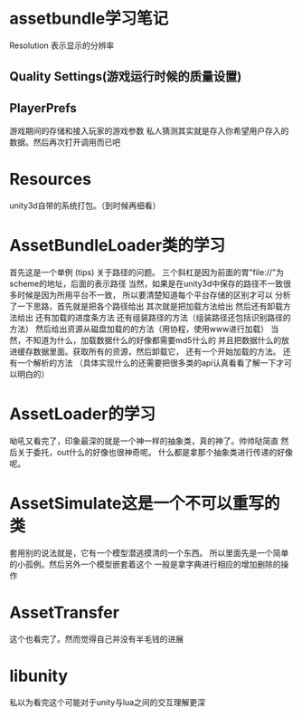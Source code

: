 # assetbundle学习笔记
Resolution
表示显示的分辨率
## Quality Settings(游戏运行时候的质量设置)
## PlayerPrefs
游戏期间的存储和接入玩家的游戏参数
私人猜测其实就是存入你希望用户存入的数据。然后再次打开调用而已吧
# Resources
unity3d自带的系统打包。（到时候再细看）

# AssetBundleLoader类的学习
首先这是一个单例
(tips)
关于路径的问题。
三个斜杠是因为前面的胃"file://"为scheme的地址，后面的表示路径
当然，如果是在unity3d中保存的路径不一致很多时候是因为所用平台不一致，
所以要清楚知道每个平台存储的区别才可以
分析了一下思路，首先就是把各个路径给出
其次就是把加载方法给出
然后还有卸载方法给出
还有加载的进度条方法
还有组装路径的方法（组装路径还包括识别路径的方法）
然后给出资源从磁盘加载的的方法（用协程，使用www进行加载）
当然，不知道为什么，加载数据什么的好像都需要md5什么的
并且把数据什么的放进缓存数据里面。获取所有的资源，然后卸载它，
还有一个开始加载的方法。
还有一个解析的方法
（具体实现什么的还需要把很多类的api认真看看了解一下才可以明白的）
# AssetLoader的学习
呦吼又看完了，印象最深的就是一个神一样的抽象类，真的神了。帅帅哒简直
然后关于委托，out什么的好像也很神奇呢。
什么都是拿那个抽象类进行传递的好像呢。
# AssetSimulate这是一个不可以重写的类
套用别的说法就是，它有一个模型潜逃摸清的一个东西。
所以里面先是一个简单的小孤例。然后另外一个模型嵌套着这个
一般是拿字典进行相应的增加删除的操作
# AssetTransfer
这个也看完了。然而觉得自己并没有半毛钱的进展
# libunity
私以为看完这个可能对于unity与lua之间的交互理解更深

